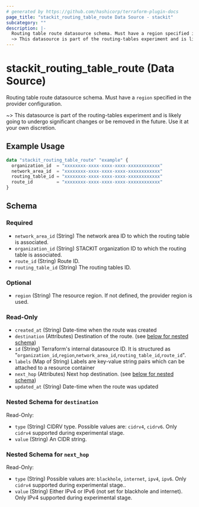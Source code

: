 ```yaml
---
# generated by https://github.com/hashicorp/terraform-plugin-docs
page_title: "stackit_routing_table_route Data Source - stackit"
subcategory: ""
description: |-
  Routing table route datasource schema. Must have a region specified in the provider configuration.
  ~> This datasource is part of the routing-tables experiment and is likely going to undergo significant changes or be removed in the future. Use it at your own discretion.
---
```


# stackit_routing_table_route (Data Source)

Routing table route datasource schema. Must have a `region` specified in the provider configuration.

~> This datasource is part of the routing-tables experiment and is likely going to undergo significant changes or be removed in the future. Use it at your own discretion.

## Example Usage

```terraform
data "stackit_routing_table_route" "example" {
  organization_id  = "xxxxxxxx-xxxx-xxxx-xxxx-xxxxxxxxxxxx"
  network_area_id  = "xxxxxxxx-xxxx-xxxx-xxxx-xxxxxxxxxxxx"
  routing_table_id = "xxxxxxxx-xxxx-xxxx-xxxx-xxxxxxxxxxxx"
  route_id         = "xxxxxxxx-xxxx-xxxx-xxxx-xxxxxxxxxxxx"
}
```

<!-- schema generated by tfplugindocs -->
## Schema

### Required

- `network_area_id` (String) The network area ID to which the routing table is associated.
- `organization_id` (String) STACKIT organization ID to which the routing table is associated.
- `route_id` (String) Route ID.
- `routing_table_id` (String) The routing tables ID.

### Optional

- `region` (String) The resource region. If not defined, the provider region is used.

### Read-Only

- `created_at` (String) Date-time when the route was created
- `destination` (Attributes) Destination of the route. (see [below for nested schema](#nestedatt--destination))
- `id` (String) Terraform's internal datasource ID. It is structured as "`organization_id`,`region`,`network_area_id`,`routing_table_id`,`route_id`".
- `labels` (Map of String) Labels are key-value string pairs which can be attached to a resource container
- `next_hop` (Attributes) Next hop destination. (see [below for nested schema](#nestedatt--next_hop))
- `updated_at` (String) Date-time when the route was updated

<a id="nestedatt--destination"></a>
### Nested Schema for `destination`

Read-Only:

- `type` (String) CIDRV type. Possible values are: `cidrv4`, `cidrv6`. Only `cidrv4` supported during experimental stage.
- `value` (String) An CIDR string.


<a id="nestedatt--next_hop"></a>
### Nested Schema for `next_hop`

Read-Only:

- `type` (String) Possible values are: `blackhole`, `internet`, `ipv4`, `ipv6`. Only `cidrv4` supported during experimental stage..
- `value` (String) Either IPv4 or IPv6 (not set for blackhole and internet). Only IPv4 supported during experimental stage.

